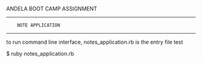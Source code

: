 ANDELA BOOT CAMP ASSIGNMENT

------------------------------------------
		NOTE APPLICATION
------------------------------------------

to run command line interface, notes_application.rb is the entry file test

$ ruby notes_application.rb